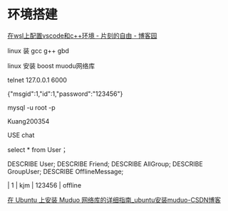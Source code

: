 # 环境搭建

[在wsl上配置vscode和c++环境 - 片刻的自由 - 博客园](https://www.cnblogs.com/7d1-z/p/18462132#:~:text=%E6%A3%80%E6%9F%A5%E6%98%AF%E5%90%A6%E5%AE%89%E8%A3%85%E4%BA%86g%2B%2B%E5%92%8Cgcc%20%E6%B2%A1%E6%9C%89%E5%88%99%E5%AE%89%E8%A3%85%E3%80%82%20%E5%86%99%E4%B8%80%E6%AE%B5cpp%E7%A8%8B%E5%BA%8F%E6%B5%8B%E8%AF%95%E4%B8%8B%20cout%3C%3C123%20%3C%3Cendl%3B%20%E7%BC%96%E8%AF%91%E3%80%81%E8%BF%90%E8%A1%8C,%E5%9C%A8windows%E6%9C%AC%E5%9C%B0%E7%9A%84vscode%E4%B8%8A%EF%BC%8C%E5%85%88%E5%AE%89%E8%A3%85%E6%8F%92%E4%BB%B6%E2%80%9CRemote%20-%20SSH%E2%80%9D%EF%BC%8C%E9%80%9A%E8%BF%87%E5%B7%A6%E4%B8%8B%E8%A7%92%E2%80%9C%E6%89%93%E5%BC%80%E8%BF%9C%E7%A8%8B%E7%AA%97%E5%8F%A3%E2%80%9D%E8%BF%9E%E6%8E%A5wsl%E7%9A%84linux%E4%B8%8A%EF%BC%8C%E5%B9%B6%E8%87%AA%E5%8A%A8%E5%AE%89%E8%A3%85vscode%E3%80%82%20%E5%88%9B%E5%BB%BAcpp%E6%96%87%E4%BB%B6%E6%97%B6%EF%BC%8C%E6%A0%B9%E6%8D%AE%E6%8E%A8%E8%8D%90%E5%AE%89%E8%A3%85%E6%8F%92%E4%BB%B6%E2%80%9CC%2FC%2B%2B%20Extension%20Pack%E2%80%9D%E5%88%B0linux%E3%80%82)

linux 装 gcc g++ gbd


linux 安装 boost muodu网络库

telnet 127.0.0.1 6000

{"msgid":1,"id":1,"password":"123456"}

mysql -u root -p

Kuang200354

USE chat

select * from User；



DESCRIBE User;
DESCRIBE Friend;
DESCRIBE AllGroup;
DESCRIBE GroupUser;
DESCRIBE OfflineMessage;

|  1 | kjm  | 123456   | offline

[在 Ubuntu 上安装 Muduo 网络库的详细指南_ubuntu安装muduo-CSDN博客](https://blog.csdn.net/m0_74795952/article/details/144631342)


